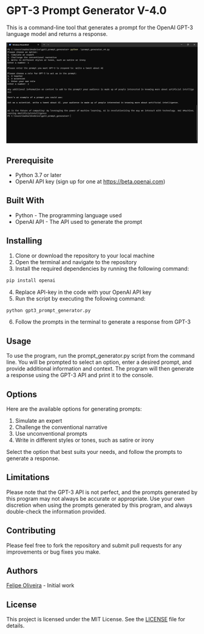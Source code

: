 # GPT-3 Prompt Generator V-4.0
This is a command-line tool that generates a prompt for the OpenAI GPT-3 language model and returns a response.


![alt text](https://github.com/felipeOliveira-1/gpt3_prompt_generator/blob/main/example.jpeg?raw=true)

## Prerequisite
* Python 3.7 or later
* OpenAI API key (sign up for one at https://beta.openai.com)

## Built With
* Python - The programming language used
* OpenAI API - The API used to generate the prompt

## Installing
1. Clone or download the repository to your local machine
2. Open the terminal and navigate to the repository
3. Install the required dependencies by running the following command:

```Python
pip install openai
```
4. Replace API-key in the code with your OpenAI API key
5. Run the script by executing the following command:
```Python
python gpt3_prompt_generator.py
```
6. Follow the prompts in the terminal to generate a response from GPT-3

## Usage
To use the program, run the prompt_generator.py script from the command line. You will be prompted to select an option, enter a desired prompt, and provide additional information and context. The program will then generate a response using the GPT-3 API and print it to the console.

## Options
Here are the available options for generating prompts:

1. Simulate an expert
2. Challenge the conventional narrative
3. Use unconventional prompts
4. Write in different styles or tones, such as satire or irony

Select the option that best suits your needs, and follow the prompts to generate a response.

## Limitations
Please note that the GPT-3 API is not perfect, and the prompts generated by this program may not always be accurate or appropriate. Use your own discretion when using the prompts generated by this program, and always double-check the information provided.

## Contributing
Please feel free to fork the repository and submit pull requests for any improvements or bug fixes you make.

## Authors
[Felipe Oliveira](https://github.com/felipeOliveira-1) - Initial work

## License
This project is licensed under the MIT License. See the [LICENSE](https://chat.openai.com/chat/LICENSE) file for details.
